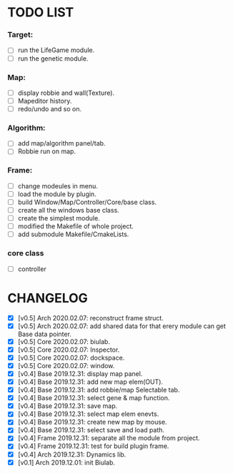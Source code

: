 # TODO LIST

### Target:
- [ ] run the LifeGame module.
- [ ] run the genetic module.

### Map:
- [ ] display robbie and wall(Texture).
- [ ] Mapeditor history.
- [ ] redo/undo and so on.

### Algorithm:
- [ ] add map/algorithm panel/tab.
- [ ] Robbie run on map.

### Frame:
- [ ] change modeules in menu.
- [ ] load the module by plugin.
- [ ] build Window/Map/Controller/Core/base class.
- [ ] create all the windows base class.
- [ ] create the simplest module.
- [ ] modified the Makefile of whole project.
- [ ] add submodule Makefile/CmakeLists.

### core class
- [ ] controller

# CHANGELOG
- [x] [v0.5] Arch   2020.02.07: reconstruct frame struct.
- [x] [v0.5] Arch   2020.02.07: add shared data for that erery module can get Base data pointer.
- [x] [v0.5] Core   2020.02.07: biulab.
- [x] [v0.5] Core   2020.02.07: Inspector.
- [x] [v0.5] Core   2020.02.07: dockspace.
- [x] [v0.5] Core   2020.02.07: window.
- [x] [v0.4] Base   2019.12.31: display map panel.
- [x] [v0.4] Base   2019.12.31: add new map elem(OUT).
- [x] [v0.4] Base   2019.12.31: add robbie/map Selectable tab.
- [x] [v0.4] Base   2019.12.31: select gene & map function.
- [x] [v0.4] Base   2019.12.31: save map.
- [x] [v0.4] Base   2019.12.31: select map elem enevts.
- [x] [v0.4] Base   2019.12.31: create new map by mouse.
- [x] [v0.4] Base   2019.12.31: select save and load path.
- [x] [v0.4] Frame  2019.12.31: separate all the module from project.
- [x] [v0.4] Frame  2019.12.31: test for build plugin frame.
- [x] [v0.4] Arch   2019.12.31: Dynamics lib.
- [x] [v0.1] Arch   2019.12.01: init Biulab.